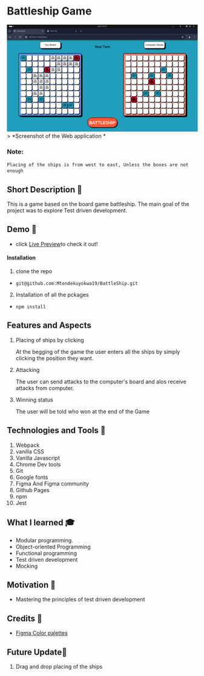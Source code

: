 
# Battleship Game
![Screenshot of the overall setup](./reamePngs/Game.png)
        > *Screenshot of the Web application *
### Note:
    Placing of the ships is from west to east, Unless the boxes are not enough        

## Short Description 🎲

This is a game based on the board game battleship. The main goal of the project was to explore Test driven development.


 ## Demo 🚴
-  click [Live Preview](https://mtendekuyokwa19.github.io/BattleShip/)to check it out!

#### Installation
1. clone the repo
- ```git@github.com:Mtendekuyokwa19/BattleShip.git```
2. Installation of all the pckages
- ```npm install```



 ## Features and Aspects

1. Placing of ships by clicking

    At the begging of the game the user enters all the ships by simply clicking the position they want.

2. Attacking

    The user can send attacks to the computer's board and alos receive attacks from computer.


               
3. Winning status
                                                
    The user will be told who won at the end of the Game


 ## Technologies and Tools 	🔧
 1. Webpack
 2. vanilla CSS
 3. Vanilla Javascript
 4. Chrome Dev tools
 5. Git
 6. Google fonts
 7. Figma And Figma community
 8. Github Pages
 9. npm
 1. Jest
 

 ## What I learned 🎓
 - Modular programming.
 - Object-oriented Programming
 - Functional programming
 - Test driven development 
 - Mocking

 ## Motivation 🧠
 - Mastering the principles of test driven development 

 ## Credits 🤝

 

 - [Figma Color palettes](https://www.figma.com/file/kVuVeHcwCENaBn4kKAxhGt/Dashboard---Dark-And-Light-Modes-%7C-Color-Variables-(Community)?type=design&node-id=7-1619&mode=design&t=ng4IU85pFsnxovSB-0)

## Future Update🔮
1. Drag and drop placing of the ships



